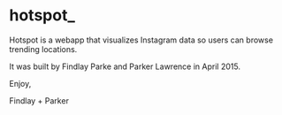 # hotspot_

Hotspot is a webapp that visualizes Instagram data so users can browse trending locations.

It was built by Findlay Parke and Parker Lawrence in April 2015. 

Enjoy,

Findlay + Parker
